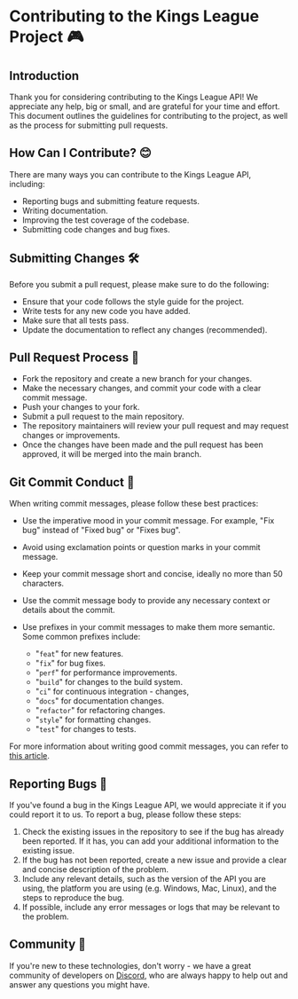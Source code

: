 # Contributing to the Kings League Project 🎮

## Introduction

Thank you for considering contributing to the Kings League API! We appreciate any help, big or small, and are grateful for your time and effort. This document outlines the guidelines for contributing to the project, as well as the process for submitting pull requests.

## How Can I Contribute? 😊

There are many ways you can contribute to the Kings League API, including:

- Reporting bugs and submitting feature requests.
- Writing documentation.
- Improving the test coverage of the codebase.
- Submitting code changes and bug fixes.

## Submitting Changes 🛠

Before you submit a pull request, please make sure to do the following:

- Ensure that your code follows the style guide for the project.
- Write tests for any new code you have added.
- Make sure that all tests pass.
- Update the documentation to reflect any changes (recommended).

## Pull Request Process 🚀

- Fork the repository and create a new branch for your changes.
- Make the necessary changes, and commit your code with a clear commit message.
- Push your changes to your fork.
- Submit a pull request to the main repository.
- The repository maintainers will review your pull request and may request changes or improvements.
- Once the changes have been made and the pull request has been approved, it will be merged into the main branch.

## Git Commit Conduct 📝

When writing commit messages, please follow these best practices:

- Use the imperative mood in your commit message. For example, "Fix bug" instead of "Fixed bug" or "Fixes bug".
- Avoid using exclamation points or question marks in your commit message.
- Keep your commit message short and concise, ideally no more than 50 characters.
- Use the commit message body to provide any necessary context or details about the commit.
- Use prefixes in your commit messages to make them more semantic. Some common prefixes include:

  - "`feat`" for new features.
  - "`fix`" for bug fixes.
  - "`perf`" for performance improvements.
  - "`build`" for changes to the build system.
  - "`ci`" for continuous integration - changes,
  - "`docs`" for documentation changes.
  - "`refactor`" for refactoring changes.
  - "`style`" for formatting changes.
  - "`test`" for changes to tests.

For more information about writing good commit messages, you can refer to [this article](https://midu.dev/buenas-practicas-escribir-commits-git/).

## Reporting Bugs 🐛

If you've found a bug in the Kings League API, we would appreciate it if you could report it to us. To report a bug, please follow these steps:

1. Check the existing issues in the repository to see if the bug has already been reported. If it has, you can add your additional information to the existing issue.
2. If the bug has not been reported, create a new issue and provide a clear and concise description of the problem.
3. Include any relevant details, such as the version of the API you are using, the platform you are using (e.g. Windows, Mac, Linux), and the steps to reproduce the bug.
4. If possible, include any error messages or logs that may be relevant to the problem.

## Community 🐾

If you're new to these technologies, don't worry - we have a great community of developers on [Discord](https://discord.gg/midudev/ 'Discord'), who are always happy to help out and answer any questions you might have.
